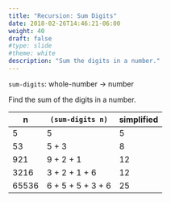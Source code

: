 ```yaml
---
title: "Recursion: Sum Digits"
date: 2018-02-26T14:46:21-06:00
weight: 40
draft: false
#type: slide
#theme: white
description: "Sum the digits in a number."
---
```


`sum-digits`: whole-number -> number

Find the sum of the digits in a number.

| n |`(sum-digits n)` | simplified |
|---|-------------------|-----------|
| 5 | 5 | 5 |
| 53 | 5 + 3 | 8 |
| 921 | 9 + 2 + 1 | 12 |
| 3216 | 3 + 2 + 1 + 6 | 12 |
| 65536 | 6 + 5 + 5 + 3 + 6 | 25 |

